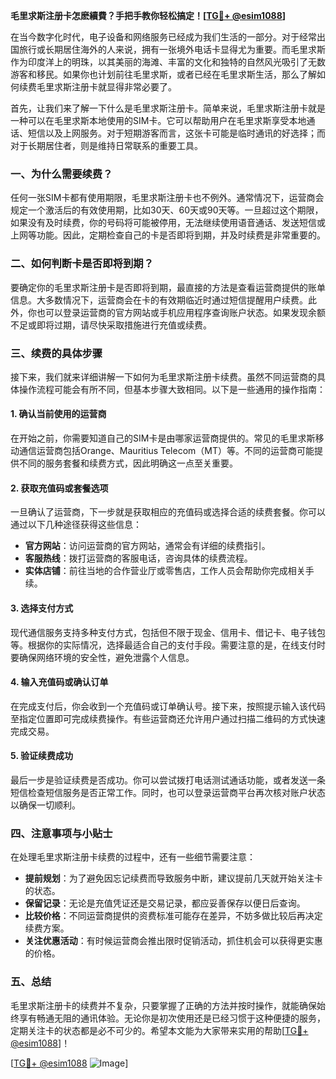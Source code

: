 **毛里求斯注册卡怎麽續費？手把手教你轻松搞定！[[TG💪+ @esim1088](https://t.me/s/esim1088)]**

在当今数字化时代，电子设备和网络服务已经成为我们生活的一部分。对于经常出国旅行或长期居住海外的人来说，拥有一张境外电话卡显得尤为重要。而毛里求斯作为印度洋上的明珠，以其美丽的海滩、丰富的文化和独特的自然风光吸引了无数游客和移民。如果你也计划前往毛里求斯，或者已经在毛里求斯生活，那么了解如何续费毛里求斯注册卡就显得非常必要了。

首先，让我们来了解一下什么是毛里求斯注册卡。简单来说，毛里求斯注册卡就是一种可以在毛里求斯本地使用的SIM卡。它可以帮助用户在毛里求斯享受本地通话、短信以及上网服务。对于短期游客而言，这张卡可能是临时通讯的好选择；而对于长期居住者，则是维持日常联系的重要工具。

### **一、为什么需要续费？**
任何一张SIM卡都有使用期限，毛里求斯注册卡也不例外。通常情况下，运营商会规定一个激活后的有效使用期，比如30天、60天或90天等。一旦超过这个期限，如果没有及时续费，你的号码将可能被停用，无法继续使用语音通话、发送短信或上网等功能。因此，定期检查自己的卡是否即将到期，并及时续费是非常重要的。

### **二、如何判断卡是否即将到期？**
要确定你的毛里求斯注册卡是否即将到期，最直接的方法是查看运营商提供的账单信息。大多数情况下，运营商会在卡的有效期临近时通过短信提醒用户续费。此外，你也可以登录运营商的官方网站或手机应用程序查询账户状态。如果发现余额不足或即将过期，请尽快采取措施进行充值或续费。

### **三、续费的具体步骤**
接下来，我们就来详细讲解一下如何为毛里求斯注册卡续费。虽然不同运营商的具体操作流程可能会有所不同，但基本步骤大致相同。以下是一些通用的操作指南：

#### **1. 确认当前使用的运营商**
在开始之前，你需要知道自己的SIM卡是由哪家运营商提供的。常见的毛里求斯移动通信运营商包括Orange、Mauritius Telecom（MT）等。不同的运营商可能提供不同的服务套餐和续费方式，因此明确这一点至关重要。

#### **2. 获取充值码或套餐选项**
一旦确认了运营商，下一步就是获取相应的充值码或选择合适的续费套餐。你可以通过以下几种途径获得这些信息：
   - **官方网站**：访问运营商的官方网站，通常会有详细的续费指引。
   - **客服热线**：拨打运营商的客服电话，咨询具体的续费流程。
   - **实体店铺**：前往当地的合作营业厅或零售店，工作人员会帮助你完成相关手续。

#### **3. 选择支付方式**
现代通信服务支持多种支付方式，包括但不限于现金、信用卡、借记卡、电子钱包等。根据你的实际情况，选择最适合自己的支付手段。需要注意的是，在线支付时要确保网络环境的安全性，避免泄露个人信息。

#### **4. 输入充值码或确认订单**
在完成支付后，你会收到一个充值码或订单确认号。接下来，按照提示输入该代码至指定位置即可完成续费操作。有些运营商还允许用户通过扫描二维码的方式快速完成交易。

#### **5. 验证续费成功**
最后一步是验证续费是否成功。你可以尝试拨打电话测试通话功能，或者发送一条短信检查短信服务是否正常工作。同时，也可以登录运营商平台再次核对账户状态以确保一切顺利。

### **四、注意事项与小贴士**
在处理毛里求斯注册卡续费的过程中，还有一些细节需要注意：
   - **提前规划**：为了避免因忘记续费而导致服务中断，建议提前几天就开始关注卡的状态。
   - **保留记录**：无论是充值凭证还是交易记录，都应妥善保存以便日后查询。
   - **比较价格**：不同运营商提供的资费标准可能存在差异，不妨多做比较后再决定续费方案。
   - **关注优惠活动**：有时候运营商会推出限时促销活动，抓住机会可以获得更实惠的价格。

### **五、总结**
毛里求斯注册卡的续费并不复杂，只要掌握了正确的方法并按时操作，就能确保始终享有畅通无阻的通讯体验。无论你是初次使用还是已经习惯于这种便捷的服务，定期关注卡的状态都是必不可少的。希望本文能为大家带来实用的帮助[[TG💪+ @esim1088](https://t.me/s/esim1088)]！

[[TG💪+ @esim1088](https://t.me/s/esim1088) ![Image](https://i.postimg.cc/4NQfJmqS/Snipaste-2025-05-13-00-14-12.png)]